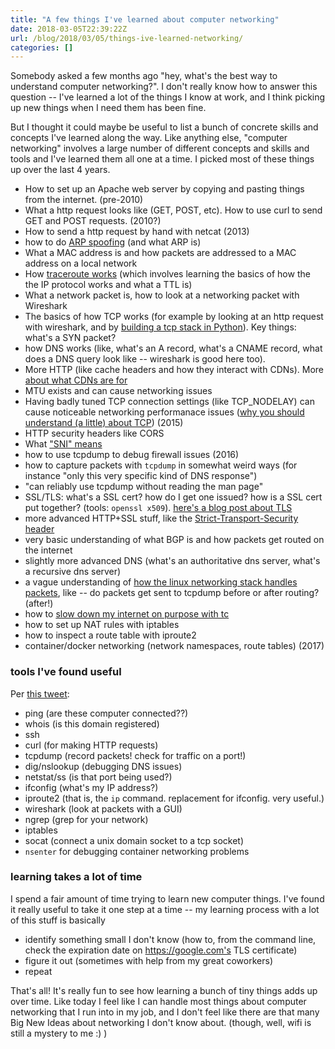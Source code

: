 ```yaml
---
title: "A few things I've learned about computer networking"
date: 2018-03-05T22:39:22Z
url: /blog/2018/03/05/things-ive-learned-networking/
categories: []
---
```


Somebody asked a few months ago "hey, what's the best way to understand computer networking?". I
don't really know how to answer this question -- I've learned a lot of the things I know at work,
and I think picking up new things when I need them has been fine.

But I thought it could maybe be useful to list a bunch of concrete skills and concepts I've learned
along the way. Like anything else, "computer networking" involves a large number of different
concepts and skills and tools and I've learned them all one at a time.  I picked most of these
things up over the last 4 years.

- How to set up an Apache web server by copying and pasting things from the internet. (pre-2010)
- What a http request looks like (GET, POST, etc). How to use curl to send GET and POST requests.
  (2010?)
- How to send a http request by hand with netcat (2013)
- how to do [ARP spoofing](https://jvns.ca/blog/2013/10/29/day-18-in-ur-connection/) (and what ARP
  is)
- What a MAC address is and how packets are addressed to a MAC address on a local network
- How [traceroute works](https://jvns.ca/blog/2013/10/31/day-20-scapy-and-traceroute/) (which involves learning the basics of how the the IP protocol works and what a TTL is)
- What a network packet is, how to look at a networking packet with Wireshark
- The basics of how TCP works (for example by looking at an http request with wireshark, and by
  [building a tcp stack in Python](https://jvns.ca/blog/2014/08/12/what-happens-if-you-write-a-tcp-stack-in-python/)). Key things: what's a SYN packet?
- how DNS works (like, what's an A record, what's a CNAME record, what does a DNS query look like --
  wireshark is good here too).
- More HTTP (like cache headers and how they interact with CDNs). More [about what CDNs are for](https://jvns.ca/blog/2016/04/29/cdns-arent-just-for-caching/)
- MTU exists and can cause networking issues
- Having badly tuned TCP connection settings (like TCP_NODELAY) can cause noticeable networking performanace issues ([why you should understand (a little) about TCP](https://jvns.ca/blog/2015/11/21/why-you-should-understand-a-little-about-tcp/)) (2015)
- HTTP security headers like CORS
- What ["SNI" means](https://jvns.ca/blog/2016/07/14/whats-sni/)
- how to use tcpdump to debug firewall issues (2016)
- how to capture packets with `tcpdump` in somewhat weird ways (for instance "only this very
  specific kind of DNS response")
- "can reliably use tcpdump without reading the man page"
- SSL/TLS: what's a SSL cert? how do I get one issued? how is a SSL cert put together? (tools:
  `openssl x509`). [here's a blog post about TLS](https://jvns.ca/blog/2017/01/31/whats-tls/)
- more advanced HTTP+SSL stuff, like the [Strict-Transport-Security header](https://jvns.ca/blog/2017/04/30/using-strict-transport-security/)
- very basic understanding of what BGP is and how packets get routed on the internet
- slightly more advanced DNS (what's an authoritative dns server, what's a recursive dns server)
- a vague understanding of [how the linux networking stack handles packets](https://blog.packagecloud.io/eng/2016/06/22/monitoring-tuning-linux-networking-stack-receiving-data/), like -- do packets get sent to tcpdump before or after routing? (after!)
- how to [slow down my internet on purpose with tc](https://jvns.ca/blog/2017/04/01/slow-down-your-internet-with-tc/)
- how to set up NAT rules with iptables
- how to inspect a route table with iproute2
- container/docker networking (network namespaces, route tables) (2017)

### tools I've found useful

Per [this tweet](https://twitter.com/b0rk/status/851652231862595584):

* ping (are these computer connected??)
* whois (is this domain registered)
* ssh
* curl (for making HTTP requests)
* tcpdump (record packets! check for traffic on a port!)
* dig/nslookup (debugging DNS issues)
* netstat/ss (is that port being used?)
* ifconfig (what's my IP address?)
* iproute2 (that is, the `ip` command. replacement for ifconfig. very useful.)
* wireshark (look at packets with a GUI)
* ngrep (grep for your network)
* iptables
* socat (connect a unix domain socket to a tcp socket)
* `nsenter` for debugging container networking problems

### learning takes a lot of time

I spend a fair amount of time trying to learn new computer things. I've found it really useful to
take it one step at a time -- my learning process with a lot of this stuff is basically

* identify something small I don't know (how to, from the command line, check the expiration date on
  https://google.com's TLS certificate)
* figure it out (sometimes with help from my great coworkers)
* repeat

That's all! It's really fun to see how learning a bunch of tiny things adds up over time. Like today
I feel like I can handle most things about computer networking that I run into in my job, and I
don't feel like there are that many Big New Ideas about networking I don't know about. (though,
well, wifi is still a mystery to me :) )
